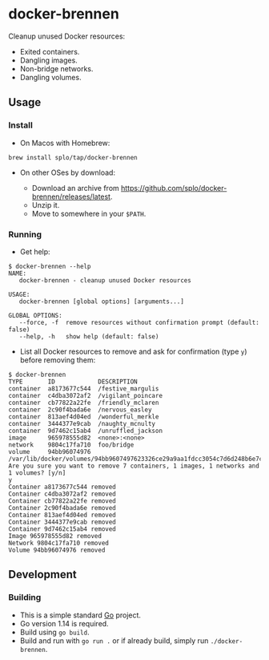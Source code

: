 # docker-brennen

Cleanup unused Docker resources:

- Exited containers.
- Dangling images.
- Non-bridge networks.
- Dangling volumes.

## Usage

### Install

- On Macos with Homebrew:

```shell
brew install splo/tap/docker-brennen
```

- On other OSes by download:

  - Download an archive from <https://github.com/splo/docker-brennen/releases/latest>.
  - Unzip it.
  - Move to somewhere in your `$PATH`.

### Running

- Get help:

```shell
$ docker-brennen --help
NAME:
   docker-brennen - cleanup unused Docker resources

USAGE:
   docker-brennen [global options] [arguments...]

GLOBAL OPTIONS:
   --force, -f  remove resources without confirmation prompt (default: false)
   --help, -h   show help (default: false)
```

- List all Docker resources to remove and ask for confirmation (type `y`) before removing them:

```shell
$ docker-brennen
TYPE       ID            DESCRIPTION
container  a8173677c544  /festive_margulis
container  c4dba3072af2  /vigilant_poincare
container  cb77822a22fe  /friendly_mclaren
container  2c90f4bada6e  /nervous_easley
container  813aef4d04ed  /wonderful_merkle
container  3444377e9cab  /naughty_mcnulty
container  9d7462c15ab4  /unruffled_jackson
image      965978555d82  <none>:<none>
network    9804c17fa710  foo/bridge
volume     94bb96074976  /var/lib/docker/volumes/94bb9607497623326ce29a9aa1fdcc3054c7d6d248b6e7c60326554817a6e184/_data
Are you sure you want to remove 7 containers, 1 images, 1 networks and 1 volumes? [y/n]
y
Container a8173677c544 removed
Container c4dba3072af2 removed
Container cb77822a22fe removed
Container 2c90f4bada6e removed
Container 813aef4d04ed removed
Container 3444377e9cab removed
Container 9d7462c15ab4 removed
Image 965978555d82 removed
Network 9804c17fa710 removed
Volume 94bb96074976 removed
```

## Development

### Building

- This is a simple standard [Go](https://golang.org/) project.
- Go version 1.14 is required.
- Build using `go build`.
- Build and run with `go run .` or if already build, simply run `./docker-brennen`.
